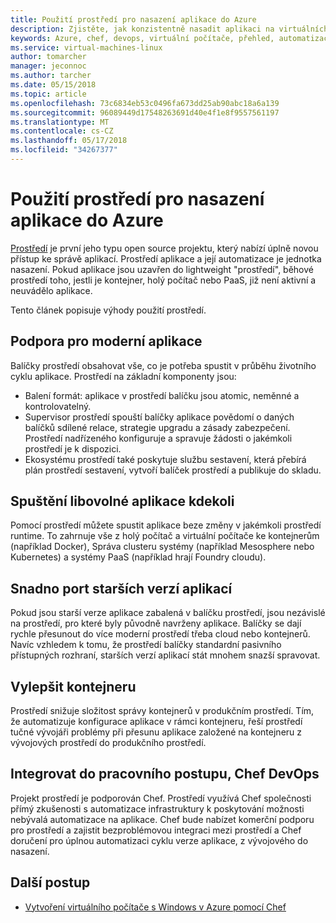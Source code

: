 ```yaml
---
title: Použití prostředí pro nasazení aplikace do Azure
description: Zjistěte, jak konzistentně nasadit aplikaci na virtuálních počítačích Azure a kontejnery
keywords: Azure, chef, devops, virtuální počítače, přehled, automatizaci, prostředí
ms.service: virtual-machines-linux
author: tomarcher
manager: jeconnoc
ms.author: tarcher
ms.date: 05/15/2018
ms.topic: article
ms.openlocfilehash: 73c6834eb53c0496fa673dd25ab90abc18a6a139
ms.sourcegitcommit: 96089449d17548263691d40e4f1e8f9557561197
ms.translationtype: MT
ms.contentlocale: cs-CZ
ms.lasthandoff: 05/17/2018
ms.locfileid: "34267377"
---
```

# <a name="use-habitat-to-deploy-your-application-to-azure"></a>Použití prostředí pro nasazení aplikace do Azure
[Prostředí](https://www.habitat.sh/) je první jeho typu open source projektu, který nabízí úplně novou přístup ke správě aplikací. Prostředí aplikace a její automatizace je jednotka nasazení. Pokud aplikace jsou uzavřen do lightweight "prostředí", běhové prostředí toho, jestli je kontejner, holý počítač nebo PaaS, již není aktivní a neuvádělo aplikace. 

Tento článek popisuje výhody použití prostředí.

## <a name="support-for-the-modern-application"></a>Podpora pro moderní aplikace
Balíčky prostředí obsahovat vše, co je potřeba spustit v průběhu životního cyklu aplikace. Prostředí na základní komponenty jsou:
- Balení formát: aplikace v prostředí balíčku jsou atomic, neměnné a kontrolovatelný.
- Supervisor prostředí spouští balíčky aplikace povědomí o daných balíčků sdílené relace, strategie upgradu a zásady zabezpečení. Prostředí nadřízeného konfiguruje a spravuje žádosti o jakémkoli prostředí je k dispozici.
- Ekosystému prostředí také poskytuje službu sestavení, která přebírá plán prostředí sestavení, vytvoří balíček prostředí a publikuje do skladu.

## <a name="run-any-application-anywhere"></a>Spuštění libovolné aplikace kdekoli
Pomocí prostředí můžete spustit aplikace beze změny v jakémkoli prostředí runtime. To zahrnuje vše z holý počítač a virtuální počítače ke kontejnerům (například Docker), Správa clusteru systémy (například Mesosphere nebo Kubernetes) a systémy PaaS (například hrají Foundry cloudu).

## <a name="easily-port-legacy-applications"></a>Snadno port starších verzí aplikací
Pokud jsou starší verze aplikace zabalená v balíčku prostředí, jsou nezávislé na prostředí, pro které byly původně navrženy aplikace. Balíčky se dají rychle přesunout do více moderní prostředí třeba cloud nebo kontejnerů. Navíc vzhledem k tomu, že prostředí balíčky standardní pasivního přístupných rozhraní, starších verzí aplikací stát mnohem snazší spravovat.

## <a name="improve-the-container-experience"></a>Vylepšit kontejneru
Prostředí snižuje složitost správy kontejnerů v produkčním prostředí. Tím, že automatizuje konfigurace aplikace v rámci kontejneru, řeší prostředí tučné vývojáři problémy při přesunu aplikace založené na kontejneru z vývojových prostředí do produkčního prostředí.

## <a name="integrate-into-the-chef-devops-workflow"></a>Integrovat do pracovního postupu, Chef DevOps
Projekt prostředí je podporován Chef. Prostředí využívá Chef společnosti přímý zkušenosti s automatizace infrastruktury k poskytování možnosti nebývalá automatizace na aplikace. Chef bude nabízet komerční podporu pro prostředí a zajistit bezproblémovou integraci mezi prostředí a Chef doručení pro úplnou automatizaci cyklu verze aplikace, z vývojového do nasazení.

## <a name="next-steps"></a>Další postup
* [Vytvoření virtuálního počítače s Windows v Azure pomocí Chef](/azure/virtual-machines/windows/chef-automation)